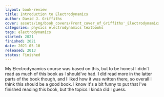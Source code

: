 ```yaml
---
layout: book-review
title: Introduction to Electrodynamics
author: David J. Griffiths
cover: assets/img/book_covers/Front_cover_of_Griffiths'_Electrodynamics.jpg
categories: physics electrodynamics textbooks
tags: electrodynamics
started: 2021
finished: 2021
date: 2021-05-10
released: 2013
status: Finished
---
```


My Electrodynamics course was based on this, but to be honest I didn't read as much of this book as I should've had.
I did read more in the latter parts of the book though, and I liked how it was written there, so overall I think this should be a good book.
I know it's a bit funny to put that I've finished reading this book, but the topics I kinda did I guess.